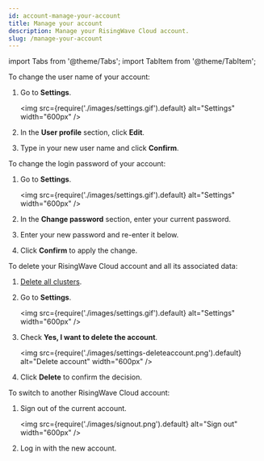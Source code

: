 ```yaml
---
id: account-manage-your-account
title: Manage your account
description: Manage your RisingWave Cloud account.
slug: /manage-your-account
---
```


import Tabs from '@theme/Tabs';
import TabItem from '@theme/TabItem';

<Tabs queryString="task">

<TabItem value="update-profile" label="Update your profile">

To change the user name of your account:

1. Go to **Settings**.
    
    <img
    src={require('./images/settings.gif').default}
    alt="Settings"
    width="600px"
    />
    
2. In the **User profile** section, click **Edit**.

3. Type in your new user name and click **Confirm**.

</TabItem>

<TabItem value="change-password" label="Change account password">

To change the login password of your account:

1. Go to **Settings**.

    <img
    src={require('./images/settings.gif').default}
    alt="Settings"
    width="600px"
    />

2. In the **Change password** section, enter your current password.

3. Enter your new password and re-enter it below.

4. Click **Confirm** to apply the change.

</TabItem>

<TabItem value="delete-account" label="Delete your account">

To delete your RisingWave Cloud account and all its associated data:

1. [Delete all clusters](cluster-stop-and-delete-clusters.md#delete-a-cluster).

2. Go to **Settings**.

    <img
    src={require('./images/settings.gif').default}
    alt="Settings"
    width="600px"
    />

3. Check **Yes, I want to delete the account**.
    
    <img
    src={require('./images/settings-deleteaccount.png').default}
    alt="Delete account"
    width="600px"
    />
    
4. Click **Delete** to confirm the decision.

</TabItem>

<TabItem value="switch-accounts" label="Switch accounts">

To switch to another RisingWave Cloud account:

1. Sign out of the current account.
    
    <img
    src={require('./images/signout.png').default}
    alt="Sign out"
    width="600px"
    />
    
2. Log in with the new account.

</TabItem>

</Tabs>
